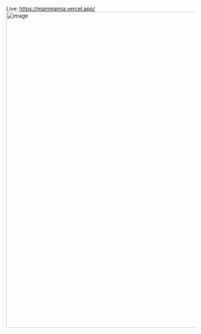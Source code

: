 Live: https://mammamia.vercel.app/
<img width="843" alt="image" src="https://github.com/kappelanderson/Mammamia/assets/96890436/46451dc2-b0a2-4bf7-add6-02783633b07c">
